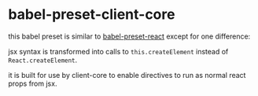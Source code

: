 # babel-preset-client-core

this babel preset is similar to [babel-preset-react](https://babeljs.io/docs/plugins/preset-react/) except for one difference:

jsx syntax is transformed into calls to `this.createElement` instead of `React.createElement`.

it is built for use by client-core to enable directives to run as normal react props from jsx.
